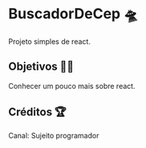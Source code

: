 # BuscadorDeCep 🛸
Projeto simples de react.

## Objetivos 🚀🎯
Conhecer um pouco mais sobre react.

## Créditos 🏆
Canal: Sujeito programador

